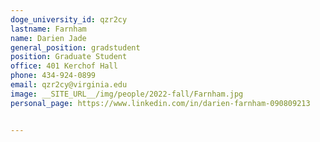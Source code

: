 ```yaml
---
doge_university_id: qzr2cy
lastname: Farnham
name: Darien Jade
general_position: gradstudent
position: Graduate Student
office: 401 Kerchof Hall
phone: 434-924-0899
email: qzr2cy@virginia.edu
image: __SITE_URL__/img/people/2022-fall/Farnham.jpg
personal_page: https://www.linkedin.com/in/darien-farnham-090809213


---
```

